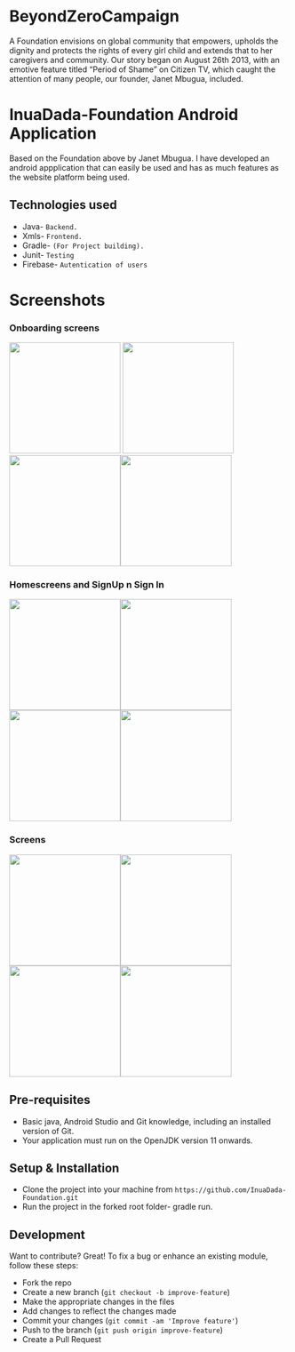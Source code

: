 # BeyondZeroCampaign
A Foundation envisions on global community that empowers, upholds the dignity and protects the rights of every girl child and extends that to her caregivers and community.
Our story began on August 26th 2013, with an emotive feature titled “Period of Shame” on Citizen TV, which caught the attention of many people, our founder, Janet Mbugua, included. 
# InuaDada-Foundation Android Application
Based on the Foundation above by Janet Mbugua. I have developed an android appplication that can easily be used and has as much features as the website platform being used.
## Technologies used
* Java- `Backend.`
* Xmls- `Frontend.`
* Gradle- `(For Project building).`
* Junit- `Testing`
* Firebase- `Autentication of users`

# Screenshots
### Onboarding screens
<img src="Images/onboard1.png" width="200" > <img src="Images/onboard2.png" width="200" >
<img src="Images/onboard3.png" width="200" ><img src="Images/onboard4.png" width="200" >
### Homescreens and SignUp n Sign In
<img src="Images/signin.png" width="200" ><img src="Images/signup.png" width="200" >
<img src="Images/home1.png" width="200" ><img src="Images/home2.png" width="200" >
### Screens
<img src="Images/liveblog.png" width="200" ><img src="Images/gallery.png" width="200" >
<img src="Images/program.png" width="200" ><img src="Images/account.png" width="200" >

## Pre-requisites
- Basic java, Android Studio and Git knowledge, including an installed version of Git.
- Your application must run on the OpenJDK version 11 onwards.

## Setup & Installation
* Clone the project into your machine from `https://github.com/InuaDada-Foundation.git`
* Run the project in the forked root folder- gradle run.

## Development
Want to contribute? Great!
To fix a bug or enhance an existing module, follow these steps:

- Fork the repo
- Create a new branch (`git checkout -b improve-feature`)
- Make the appropriate changes in the files
- Add changes to reflect the changes made
- Commit your changes (`git commit -am 'Improve feature'`)
- Push to the branch (`git push origin improve-feature`)
- Create a Pull Request
